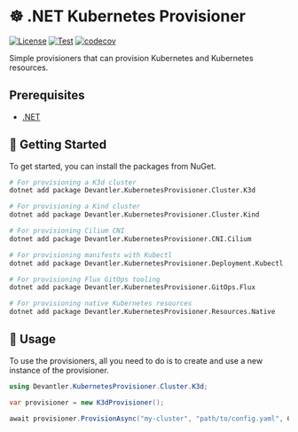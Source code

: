 # ☸️ .NET Kubernetes Provisioner

[![License](https://img.shields.io/badge/License-Apache_2.0-blue.svg)](https://opensource.org/licenses/Apache-2.0)
[![Test](https://github.com/devantler-tech/dotnet-kubernetes-provisioner/actions/workflows/test.yaml/badge.svg)](https://github.com/devantler-tech/dotnet-kubernetes-provisioner/actions/workflows/test.yaml)
[![codecov](https://codecov.io/gh/devantler-tech/dotnet-kubernetes-provisioner/graph/badge.svg?token=RhQPb4fE7z)](https://codecov.io/gh/devantler-tech/dotnet-kubernetes-provisioner)

Simple provisioners that can provision Kubernetes and Kubernetes resources.

## Prerequisites

- [.NET](https://dotnet.microsoft.com/en-us/)

## 🚀 Getting Started

To get started, you can install the packages from NuGet.

```bash
# For provisioning a K3d cluster
dotnet add package Devantler.KubernetesProvisioner.Cluster.K3d

# For provisioning a Kind cluster
dotnet add package Devantler.KubernetesProvisioner.Cluster.Kind

# For provisioning Cilium CNI
dotnet add package Devantler.KubernetesProvisioner.CNI.Cilium

# For provisioning manifests with Kubectl
dotnet add package Devantler.KubernetesProvisioner.Deployment.Kubectl

# For provisioning Flux GitOps tooling
dotnet add package Devantler.KubernetesProvisioner.GitOps.Flux

# For provisioning native Kubernetes resources
dotnet add package Devantler.KubernetesProvisioner.Resources.Native
```

## 📝 Usage

To use the provisioners, all you need to do is to create and use a new instance of the provisioner.

```csharp
using Devantler.KubernetesProvisioner.Cluster.K3d;

var provisioner = new K3dProvisioner();

await provisioner.ProvisionAsync("my-cluster", "path/to/config.yaml", CancellationToken.None);
```
